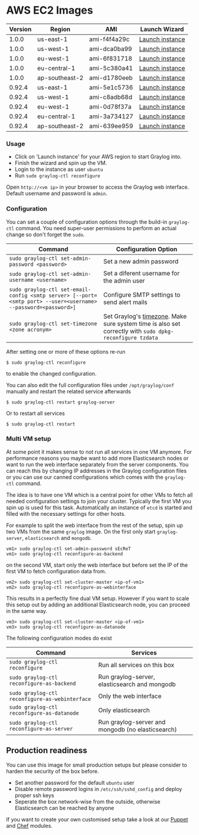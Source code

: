 AWS EC2 Images
==============

| Version | Region | AMI | Launch Wizard |
|---------|--------|-----|-------------|
| 1.0.0  | us-east-1 | ami-f4f4a29c | [Launch instance](https://console.aws.amazon.com/ec2/v2/home?region=us-east-1#LaunchInstanceWizard:ami=ami-f4f4a29c) |
| 1.0.0  | us-west-1 | ami-dca0ba99 | [Launch instance](https://console.aws.amazon.com/ec2/v2/home?region=us-west-1#LaunchInstanceWizard:ami=ami-dca0ba99) |
| 1.0.0  | eu-west-1 | ami-6f831718 | [Launch instance](https://console.aws.amazon.com/ec2/v2/home?region=eu-west-1#LaunchInstanceWizard:ami=ami-6f831718) |
| 1.0.0  | eu-central-1 | ami-5c380a41 | [Launch instance](https://console.aws.amazon.com/ec2/v2/home?region=eu-central-1#LaunchInstanceWizard:ami=ami-5c380a41) |
| 1.0.0  | ap-southeast-2 | ami-d1780eeb | [Launch instance](https://console.aws.amazon.com/ec2/v2/home?region=ap-southeast-2#LaunchInstanceWizard:ami=ami-d1780eeb) |
| 0.92.4  | us-east-1 | ami-5e1c5736 | [Launch instance](https://console.aws.amazon.com/ec2/v2/home?region=us-east-1#LaunchInstanceWizard:ami=ami-5e1c5736) |
| 0.92.4  | us-west-1 | ami-c8adb68d | [Launch instance](https://console.aws.amazon.com/ec2/v2/home?region=us-west-1#LaunchInstanceWizard:ami=ami-c8adb68d) |
| 0.92.4  | eu-west-1 | ami-0d78f37a | [Launch instance](https://console.aws.amazon.com/ec2/v2/home?region=eu-west-1#LaunchInstanceWizard:ami=ami-0d78f37a) |
| 0.92.4  | eu-central-1 | ami-3a734127 | [Launch instance](https://console.aws.amazon.com/ec2/v2/home?region=eu-central-1#LaunchInstanceWizard:ami=ami-3a734127) |
| 0.92.4  | ap-southeast-2 | ami-639ee959 | [Launch instance](https://console.aws.amazon.com/ec2/v2/home?region=ap-southeast-2#LaunchInstanceWizard:ami=ami-639ee959) |

### Usage

  * Click on 'Launch instance' for your AWS region to start Graylog into.
  * Finish the wizard and spin up the VM.
  * Login to the instance as user `ubuntu`
  * Run `sudo graylog-ctl reconfigure`

Open `http://<vm ip>` in your browser to access the Graylog web interface. Default username and password is `admin`.

### Configuration

You can set a couple of configuration options through the build-in `graylog-ctl` command. You need super-user
permissions to perform an actual change so don't forget the `sudo`.

| Command | Configuration Option |
|---------|----------------------|
| `sudo graylog-ctl set-admin-password <password>` | Set a new admin password |
| `sudo graylog-ctl set-admin-username <username>` | Set a diferent username for the admin user |
| `sudo graylog-ctl set-email-config <smtp server> [--port=<smtp port> --user=<username> --password=<password>]` | Configure SMTP settings to send alert mails |
| `sudo graylog-ctl set-timezone <zone acronym>` | Set Graylog's [timezone](http://en.wikipedia.org/wiki/List_of_tz_database_time_zones). Make sure system time is also set correctly with `sudo dpkg-reconfigure tzdata` |

After setting one or more of these options re-run

```shell
$ sudo graylog-ctl reconfigure
```

to enable the changed configuration.

You can also edit the full configuration files under `/opt/graylog/conf` manually and restart the related service afterwards

```shell
$ sudo graylog-ctl restart graylog-server
```

Or to restart all services

```shell
$ sudo graylog-ctl restart
```

### Multi VM setup

At some point it makes sense to not run all services in one VM anymore. For performance reasons you maybe want to add
more Elasticsearch nodes or want to run the web interface separately from the server components.
You can reach this by changing IP addresses in the Graylog configuration files or you can use our canned configurations which comes
with the `graylog-ctl` command.

The idea is to have one VM which is a central point for other VMs to fetch all needed configuration settings to join your cluster.
Typically the first VM you spin up is used for this task. Automatically an instance of `etcd` is started and filled with the necessary
settings for other hosts.

For example to split the web interface from the rest of the setup, spin up two VMs from the same `graylog` image.
On the first only start `graylog-server`, `elasticsearch` and `mongodb`.

```shell
vm1> sudo graylog-ctl set-admin-password sEcReT
vm1> sudo graylog-ctl reconfigure-as-backend
```

on the second VM, start only the web interface but before set the IP of the first VM to fetch configuration data from.

```shell
vm2> sudo graylog-ctl set-cluster-master <ip-of-vm1>
vm2> sudo graylog-ctl reconfigure-as-webinterface
```

This results in a perfectly fine dual VM setup. However if you want to scale this setup out by adding an additional Elasticsearch node, you can
proceed in the same way.

```shell
vm3> sudo graylog-ctl set-cluster-master <ip-of-vm1>
vm3> sudo graylog-ctl reconfigure-as-datanode
```

The following configuration modes do exist

| Command | Services |
|---------|----------|
| `sudo graylog-ctl reconfigure` | Run all services on this box |
| `sudo graylog-ctl reconfigure-as-backend` | Run graylog-server, elasticsearch and mongodb |
| `sudo graylog-ctl reconfigure-as-webinterface` | Only the web interface|
| `sudo graylog-ctl reconfigure-as-datanode` | Only elasticsearch |
| `sudo graylog-ctl reconfigure-as-server` | Run graylog-server and mongodb (no elasticsearch) |

Production readiness
--------------------
You can use this image for small production setups but please consider to harden the security of the box before.

 * Set another password for the default `ubuntu` user
 * Disable remote password logins in `/etc/ssh/sshd_config` and deploy proper ssh keys
 * Seperate the box network-wise from the outside, otherwise Elasticsearch can be reached by anyone

If you want to create your own customised setup take a look at our [Puppet](https://github.com/Graylog2/graylog2-puppet)
and [Chef](https://github.com/Graylog2/graylog2-cookbook) modules.
